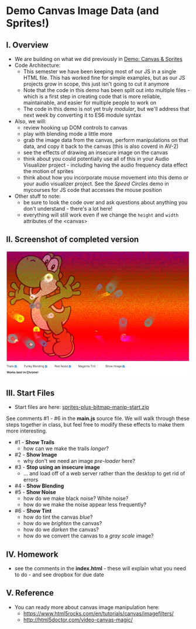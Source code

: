 # Demo Canvas Image Data (and Sprites!)

## I. Overview
- We are building on what we did previously in [Demo: Canvas & Sprites](./demo-canvas-and-sprites.md)
- Code Architecture:
  - This semester we have been keeping most of our JS in a single HTML file. This has worked fine for simple examples, but as our JS projects grow in scope, this just isn't going to cut it anymore
  - Note that the code in this demo has been split out into multiple files - which is a first step in creating code that is more reliable, maintainable, and easier for multiple people to work on
  - The code in this demo is not yet truly *modular*, but we'll address that next week by converting it to ES6 module syntax
- Also, we will:
  - review hooking up DOM controls to canvas
  - play with blending mode a little more
  - grab the image data from the canvas, perform manipulations on that data, and copy it back to the canvas (this is also coverd in AV-2)
  - see the effects of drawing an insecure image on the canvas 
  - think about you could potentially use all of this in your Audio Visualizer project - including having the audio frequency data effect the motion of sprites
  - think about how you incorporate mouse movement into this demo or your audio visualizer project. See the *Speed Circles* demo in mycourses for JS code that accesses the mouse position
- Other stuff to note:
  - be sure to look the code over and ask questions about anything you don't understand - there's a lot here!
  - everything will still work even if we change the `height` and `width` attributes of the &lt;canvas>

## II. Screenshot of completed version

![screenshot](./_images/demo-canvas-image-data.jpg)

## III. Start Files

- Start files are here:  [sprites-plus-bitmap-manip-start.zip](_files/sprites-plus-bitmap-manip-start.zip)

See comments #1 - #6 in the **main.js** source file. We will walk through these steps together in class, but feel free to modify these effects to make them more interesting.
- #1  - **Show Trails**
  - how can we make the trails *longer*?
- #2  - **Show Image**
  - why don't we need an image *pre-loader* here?
- #3 - **Stop using an insecure image**
  - ... and load off of a web server rather than the desktop to get rid of errors
- #4  - **Show Blending**
- #5  - **Show Noise**
  - how do we make black noise? White noise?
  - how do we make the noise appear less frequently?
- #6  - **Show Tint**
  - how do tint the canvas *blue*?
  - how do we *brighten* the canvas?
  - how do we *darken* the canvas?
  - how do we convert the canvas to a *gray scale* image?
  
## IV. Homework
- see the comments in the **index.html** - these will explain what you need to do - and see dropbox for due date

## V. Reference
- You can ready more about canvas image manipulation here:
  - https://www.html5rocks.com/en/tutorials/canvas/imagefilters/
  - http://html5doctor.com/video-canvas-magic/




